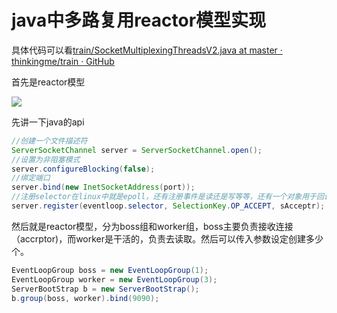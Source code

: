 # java中多路复用reactor模型实现

具体代码可以看[train/SocketMultiplexingThreadsV2.java at master · thinkingme/train · GitHub](https://github.com/thinkingme/train/blob/master/bjmashbing-sysio/src/main/java/com/bjmashibing/system/io/SocketMultiplexingThreadsV2.java)

首先是reactor模型

![](C:\My%20Space\Soft%20Project\Hui%20Ge\coding-road\images\SocketMultiplexing\2023-03-06-11-01-41-image.png)

先讲一下java的api

```java
//创建一个文件描述符
ServerSocketChannel server = ServerSocketChannel.open();
//设置为非阻塞模式
server.configureBlocking(false);
//绑定端口
server.bind(new InetSocketAddress(port));
//注册selector在linux中就是epoll，还有注册事件是读还是写等等，还有一个对象用于回调
server.register(eventloop.selector, SelectionKey.OP_ACCEPT, sAcceptr);
```

然后就是reactor模型，分为boss组和worker组，boss主要负责接收连接（accrptor)，而worker是干活的，负责去读取。然后可以传入参数设定创建多少个。

```java
EventLoopGroup boss = new EventLoopGroup(1);
EventLoopGroup worker = new EventLoopGroup(3);
ServerBootStrap b = new ServerBootStrap();
b.group(boss, worker).bind(9090);
```








